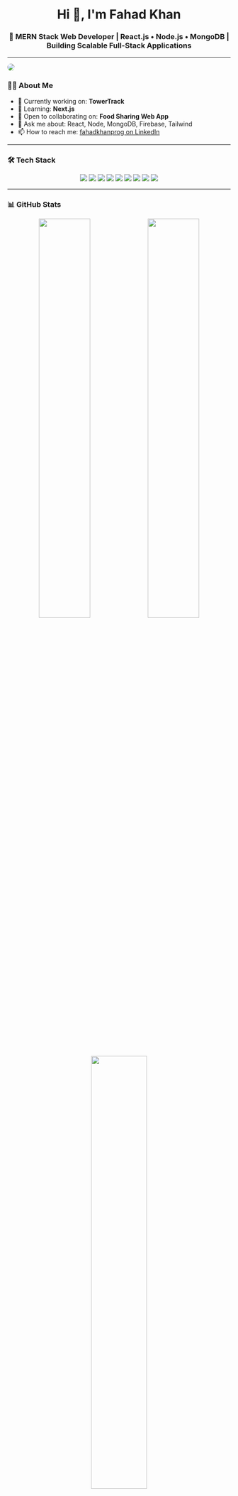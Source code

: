 <h1 align="center">Hi 👋, I'm Fahad Khan</h1>
<h3 align="center">🚀 MERN Stack Web Developer | React.js • Node.js • MongoDB | Building Scalable Full-Stack Applications</h3>

---
<img src="https://media.licdn.com/dms/image/v2/D5616AQH3fx1_wuzyjg/profile-displaybackgroundimage-shrink_350_1400/B56ZiJNsdzHkAY-/0/1754648727816?e=1757548800&v=beta&t=LEuJ190ERN_tWQGoOZd4ZE66noGlMfyXRfreYN_DQv4"   style="border-radius: 50%;" />

### 👨‍💻 About Me

- 🔭 Currently working on: **TowerTrack**  
- 🌱 Learning: **Next.js**  
- 🤝 Open to collaborating on: **Food Sharing Web App**  
- 💬 Ask me about: React, Node, MongoDB, Firebase, Tailwind  
- 📫 How to reach me: [fahadkhanprog on LinkedIn](https://www.linkedin.com/in/fahadkhanprog)

---

### 🛠️ Tech Stack

<div align="center">
  <img src="https://img.shields.io/badge/HTML5-E34F26?style=for-the-badge&logo=html5&logoColor=white" />
  <img src="https://img.shields.io/badge/CSS3-1572B6?style=for-the-badge&logo=css3&logoColor=white" />
  <img src="https://img.shields.io/badge/JavaScript-F7DF1E?style=for-the-badge&logo=javascript&logoColor=black" />
  <img src="https://img.shields.io/badge/React.js-20232A?style=for-the-badge&logo=react&logoColor=61DAFB" />
  <img src="https://img.shields.io/badge/Node.js-339933?style=for-the-badge&logo=node.js&logoColor=white" />
  <img src="https://img.shields.io/badge/Express.js-000000?style=for-the-badge&logo=express&logoColor=white" />
  <img src="https://img.shields.io/badge/MongoDB-47A248?style=for-the-badge&logo=mongodb&logoColor=white" />
  <img src="https://img.shields.io/badge/Firebase-ffca28?style=for-the-badge&logo=firebase&logoColor=black" />
  <img src="https://img.shields.io/badge/TailwindCSS-06B6D4?style=for-the-badge&logo=tailwindcss&logoColor=white" />
</div>

---

### 📊 GitHub Stats

<p align="center">
  <img src="https://github-readme-stats.vercel.app/api?username=fahad-smto&show_icons=true&theme=react&hide_border=true" width="48%" />
  <img src="https://github-readme-streak-stats.herokuapp.com/?user=fahad-smto&theme=react&hide_border=true" width="48%" />
</p>

<p align="center">
  <img src="https://github-readme-stats.vercel.app/api/top-langs/?username=fahad-smto&layout=compact&theme=react&hide_border=true" width="50%" />
</p>

---

### 🔗 Let's Connect

<p align="center">
  <a href="https://www.linkedin.com/in/fahadkhanprog" target="_blank">
    <img src="https://img.shields.io/badge/LinkedIn-0A66C2?style=for-the-badge&logo=linkedin&logoColor=white" />
  </a>
  <a href="mailto:your.email@example.com">
    <img src="https://img.shields.io/badge/Gmail-D14836?style=for-the-badge&logo=gmail&logoColor=white" />
  </a>
  <a href="https://www.facebook.com/fahad.khan.65017/about/" target="_blank">
  <img src="https://img.shields.io/badge/Facebook-1877F2?style=for-the-badge&logo=facebook&logoColor=white" />
</a>
</p>

---

### 🏆 GitHub Trophy

<p align="center">
  <img src="https://github-profile-trophy.vercel.app/?username=fahad-smto&theme=onedark&no-frame=true&column=6" />
</p>
